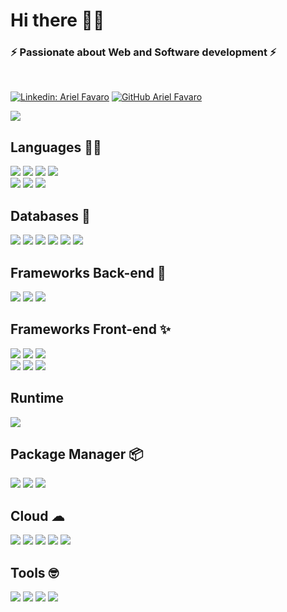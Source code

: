 # Hi there 👋🚀

### ⚡️ Passionate about Web and Software development ⚡️

<br>

[![Linkedin: Ariel Favaro](https://img.shields.io/badge/-Linkedin-blue?style=flat-square&logo=Linkedin&logoColor=white&link=https://linkedin.com/in/arielfavaro/)](https://linkedin.com/in/arielfavaro/)
[![GitHub Ariel Favaro](https://img.shields.io/github/followers/arielfavaro?label=follow&style=social)](https://github.com/arielfavaro)

<!-- ```javascript
{
    languages: ['PHP', 'JavaScript', 'Python', 'HTML', 'CSS', 'SASS'],
    databases: ['MySQL', 'PostgreSQL', 'SQL Server', 'MongoDB'],
    frameworks: {
        backEnd: ['Node.js', 'Laravel', 'CakePHP', 'Express.js'],
        frontEnd: ['React', 'Next.js', 'Electron', 'Tailwind CSS', 'Bootstrap', 'JQuery'],
    },
    tools: ['Google Analytics', 'Hotjar']
}
``` -->

<img src="https://badges.pufler.dev/visits/arielfavaro/arielfavaro">

<br>

## Languages 👨‍💻
<img src="https://img.shields.io/badge/PHP-777BB4?style=flat-sqare&logo=php&logoColor=white" />
<img src="https://img.shields.io/badge/JavaScript-323330?style=flat-sqare&logo=javascript&logoColor=F7DF1E" />
<img src="https://img.shields.io/badge/Python-3776AB?style=flat-sqare&logo=python&logoColor=white" />
<img src="https://img.shields.io/badge/GraphQl-E10098?style=flat-sqare&logo=graphql&logoColor=white" />
<br>
<img src="https://img.shields.io/badge/HTML5-E34F26?style=flat-sqare&logo=html5&logoColor=white" />
<img src="https://img.shields.io/badge/CSS3-1572B6?style=flat-sqare&logo=css3&logoColor=white" />
<img src="https://img.shields.io/badge/Sass-CC6699?style=flat-sqare&logo=sass&logoColor=white" />

## Databases 🧶
<img src="https://img.shields.io/badge/MySQL-316192?style=flat-sqare&logo=mysql&logoColor=white" />
<img src="https://img.shields.io/badge/MariaDB-316192?style=flat-sqare&logo=mariadb&logoColor=white" />
<img src="https://img.shields.io/badge/PostgreSQL-316192?style=flat-sqare&logo=postgresql&logoColor=white" />
<img src="https://img.shields.io/badge/Microsoft%20SQL%20Sever-CC2927?style=flat-sqare&logo=microsoft%20sql%20server&logoColor=white" />
<img src="https://img.shields.io/badge/SQLite-07405E?style=flat-sqare&logo=sqlite&logoColor=white" />
<img src="https://img.shields.io/badge/MongoDB-4EA94B?style=flat-sqare&logo=mongodb&logoColor=white" />

## Frameworks Back-end 🧮
<img src="https://img.shields.io/badge/Laravel-FF2D20?style=flat-sqare&logo=laravel&logoColor=white" />
<img src="https://img.shields.io/badge/CakePhp-D33C44?style=flat-sqare&logo=cakephp&logoColor=white" />
<img src="https://img.shields.io/badge/Express.js-000000?style=flat-sqare&logo=express&logoColor=white" />

## Frameworks Front-end ✨
<img src="https://img.shields.io/badge/React-20232A?style=flat-sqare&logo=react&logoColor=61DAFB" />
<img src="https://img.shields.io/badge/next.js-000000?style=flat-sqare&logo=nextdotjs&logoColor=white" />
<img src="https://img.shields.io/badge/Electron-2B2E3A?style=flat-sqare&logo=electron&logoColor=9FEAF9" />
<br>
<img src="https://img.shields.io/badge/Tailwind_CSS-38B2AC?style=flat-sqare&logo=tailwind-css&logoColor=white" />
<img src="https://img.shields.io/badge/Bootstrap-563D7C?style=flat-sqare&logo=bootstrap&logoColor=white" />
<img src="https://img.shields.io/badge/jQuery-0769AD?style=flat-sqare&logo=jquery&logoColor=white" />

## Runtime
<img src="https://img.shields.io/badge/Node.js-339933?style=flat-sqare&logo=nodedotjs&logoColor=white" />

## Package Manager 📦
<img src="https://img.shields.io/badge/npm-CB3837?style=flat-sqare&logo=npm&logoColor=white" />
<img src="https://img.shields.io/badge/Yarn-2C8EBB?style=flat-sqare&logo=yarn&logoColor=white" />
<img src="https://img.shields.io/badge/Composer-000000?style=flat-sqare&logo=composer&logoColor=white" />

## Cloud ☁
<img src="https://img.shields.io/badge/Microsoft%20Azure-0089D6?style=flat-sqare&logo=microsoft-azure&logoColor=white" />
<img src="https://img.shields.io/badge/Amazon AWS-{232F3E}?style=flat-sqare&logo=amazonaws&logoColor=white" />
<img src="https://img.shields.io/badge/Netlify-00C7B7?style=flat-sqare&logo=netlify&logoColor=white" />
<img src="https://img.shields.io/badge/Vercel-000000?style=flat-sqare&logo=Vercel&logoColor=white" />
<img src="https://img.shields.io/badge/Digital_Ocean-0080FF?style=flat-sqare&logo=DigitalOcean&logoColor=white" />

## Tools 🤓
<img src="https://img.shields.io/badge/Git-F05032?style=flat-sqare&logo=git&logoColor=white" />
<img src="https://img.shields.io/badge/Postman-FF6C37?style=flat-sqare&logo=Postman&logoColor=white" />
<img src="https://img.shields.io/badge/Insomnia-5849be?style=flat-sqare&logo=Insomnia&logoColor=white" />
<img src="https://img.shields.io/badge/RASPBERRY%20PI-C51A4A.svg?&style=flat-sqare&logo=raspberry%20pi&logoColor=white" />


<!-- https://shields.io/ -->
<!-- https://visitor-badge.laobi.icu/ -->
<!-- https://badges.pufler.dev/ -->

<!--
**arielfavaro/arielfavaro** is a ✨ _special_ ✨ repository because its `README.md` (this file) appears on your GitHub profile.

Here are some ideas to get you started:

- 🔭 I’m currently working on ...
- 🌱 I’m currently learning ...
- 👯 I’m looking to collaborate on ...
- 🤔 I’m looking for help with ...
- 💬 Ask me about ...
- 📫 How to reach me: ...
- 😄 Pronouns: ...
- ⚡ Fun fact: ...
-->

